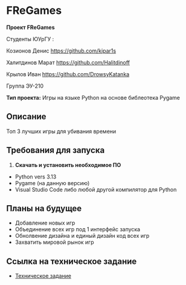 # FReGames 

**Проект FReGames** 

Студенты ЮУрГУ :

Козионов Денис https://github.com/kipar1s

Халитдинов Марат https://github.com/Halitdinoff

Крылов Иван https://github.com/DrowsyKatanka

Группа ЭУ-210

**Тип проекта:**  Игры на языке Python на основе библеотека Pygame

## Описание
Топ 3 лучших игры для убивания времени 


## Требования для запуска

1. **Скачать и установить необходимое ПО**    
- Python vers 3.13    
- Pygame (на данную версию)     
- Visual Studio Code либо любой другой компилятор для Python     




## Планы на будущее
   - Добавление новых игр
   - Объединение всех игр под 1 интерфейс запуска
   - Обнолвение дизайна и единый дизайн код всех игр
   - Захватить мировой рынок игр

## Ссылка на техническое задание

- [Техническое задание](TZ.md)

